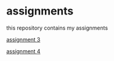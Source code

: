 # assignments
this repository contains my assignments 

[assignment 3](https://github.com/jespervandoorn/assignments/blob/master/assignment3.ipynb)

[assignment 4](https://github.com/jespervandoorn/assignments/blob/master/assignment4%20(1).ipynb)
